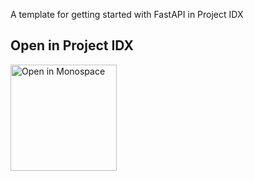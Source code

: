 A template for getting started with FastAPI in Project IDX

## Open in Project IDX 

<a href="https://idx.google.com/new?template=https://github.com/prakhar1989/idx-fastapi-template">
  <img
    alt="Open in Monospace"
    src="https://www.gstatic.com/monospace/230815/openinprojectidx.png"
    width="170"
  />
</a>